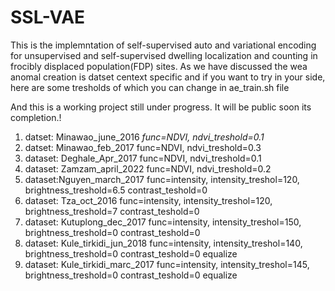 # SSL-VAE
This is the implemntation of self-supervised auto and variational encoding for unsupervised and self-supervised dwelling localization and counting in frocibly displaced population(FDP) sites. 
As we have discussed the wea anomal creation is datset centext specific and if you want to try in your side, here are some tresholds of which you can change in ae_train.sh file

And this is a working  project still under progress. It will be public soon its completion.! 

1. datset: Minawao_june_2016    _func=NDVI, ndvi_treshold=0.1_ 
2. datset: Minawao_feb_2017     func=NDVI, ndvi_treshold=0.3
3. dataset: Deghale_Apr_2017    func=NDVI, ndvi_treshold=0.1
4. dataset: Zamzam_april_2022   func=NDVI, ndvi_treshold=0.2
5. dataset:Nguyen_march_2017    func=intensity, intensity_treshol=120, brightness_treshold=6.5 contrast_teshold=0
6. dataset: Tza_oct_2016        func=intensity, intensity_treshol=120, brightness_treshold=7 contrast_teshold=0
7. dataset: Kutuplong_dec_2017  func=intensity, intensity_treshol=150, brightness_treshold=0 contrast_teshold=0
8. dataset: Kule_tirkidi_jun_2018  func=intensity, intensity_treshol=140, brightness_treshold=0 contrast_teshold=0 equalize
9. dataset: Kule_tirkidi_marc_2017  func=intensity, intensity_treshol=145, brightness_treshold=0 contrast_teshold=0 equalize



